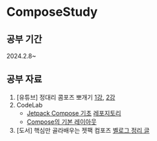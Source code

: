 # ComposeStudy

## 공부 기간
2024.2.8~

## 공부 자료

1. [유튜브] 정대리 콤포즈 뽀개기 [1강](https://youtu.be/y4Zuyr2GSO4?si=E61cKsSYHGChbmuC), [2강](https://youtu.be/6CEDQ1W-6AY?si=b4qzH06bKkn0m257)
2. CodeLab
   - [Jetpack Compose 기초](https://developer.android.com/codelabs/jetpack-compose-basics?hl=ko#0) [레포지토리](https://github.com/HI-JIN2/ComposeStudy/tree/master/CodeLabBasics)
   - [Compose의 기본 레이아웃](https://developer.android.com/codelabs/jetpack-compose-layouts?hl=ko#0)
3. [도서] 핵심만 골라배우는 젯팩 컴포즈 [벨로그 정리 글](https://velog.io/@jini_1514/series/%ED%95%B5%EC%8B%AC%EB%A7%8C-%EA%B3%A8%EB%9D%BC%EB%B0%B0%EC%9A%B0%EB%8A%94-%EC%A0%AF%ED%8C%A9-%EC%BB%B4%ED%8F%AC%EC%A6%88)
